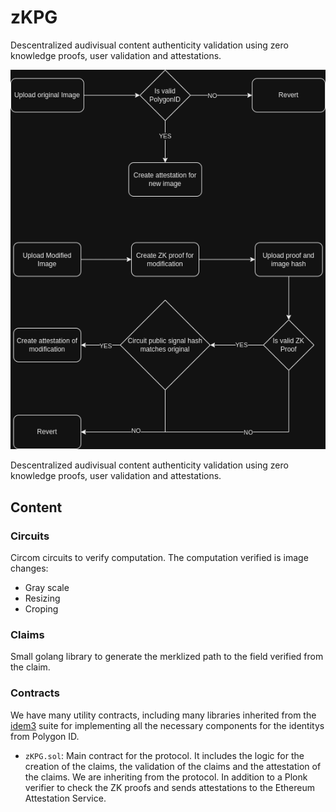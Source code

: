 # zKPG
Descentralized audivisual content authenticity validation using zero knowledge proofs, user validation and attestations.

![My Image](./KZPG.drawio.png)

Descentralized audivisual content authenticity validation using zero knowledge proofs, user validation and attestations.

## Content

### Circuits

Circom circuits to verify computation. The computation verified is image changes:

- Gray scale
- Resizing
- Croping

### Claims

Small golang library to generate the merklized path to the field verified from the claim.

### Contracts

We have many utility contracts, including many libraries inherited from the [idem3](https://github.com/iden3/contracts) suite for implementing all the necessary components for the identitys from Polygon ID.

- `zKPG.sol`: Main contract for the protocol. It includes the logic for the creation of the claims, the validation of the claims and the attestation of the claims. We are inheriting from the  protocol. In addition to a Plonk verifier to check the ZK proofs and sends attestations to the Ethereum Attestation Service.

